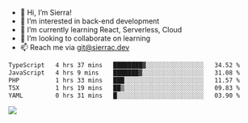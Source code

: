 - 👋 Hi, I’m Sierra!
- 👀 I’m interested in back-end development
- 🌱 I’m currently learning React, Serverless, Cloud
- 💞️ I’m looking to collaborate on learning
- 📫 Reach me via git@sierrac.dev

<!--START_SECTION:waka-->

```txt
TypeScript   4 hrs 37 mins   ████████▓░░░░░░░░░░░░░░░░   34.52 %
JavaScript   4 hrs 9 mins    ███████▓░░░░░░░░░░░░░░░░░   31.08 %
PHP          1 hrs 33 mins   ███░░░░░░░░░░░░░░░░░░░░░░   11.57 %
TSX          1 hrs 19 mins   ██▒░░░░░░░░░░░░░░░░░░░░░░   09.83 %
YAML         0 hrs 31 mins   █░░░░░░░░░░░░░░░░░░░░░░░░   03.90 %
```

<!--END_SECTION:waka-->


![](https://hit.yhype.me/github/profile?user_id=7351311)
